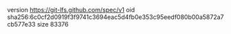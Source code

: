 version https://git-lfs.github.com/spec/v1
oid sha256:6c0cf2d0919f3f9741c3694eac5d4fb0e353c95eedf080b00a5872a7cb577e33
size 83376
